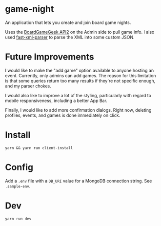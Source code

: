 # game-night

An application that lets you create and join board game nights.

Uses the [BoardGameGeek API2](https://boardgamegeek.com/wiki/page/BGG_XML_API2) on the Admin side to pull game info. I also used [fast-xml-parser](https://www.npmjs.com/package/fast-xml-parser) to parse the XML into some custom JSON.

# Future Improvements

I would like to make the "add game" option available to anyone hosting an event. Currently, only admins can add games. The reason for this limitation is that some queries return too many results if they're not specific enough, and my parser chokes.

I would also like to improve a lot of the styling, particularly with regard to mobile responsiveness, including a better App Bar.

Finally, I would like to add more confirmation dialogs. Right now, deleting profiles, events, and games is done immediately on click.

# Install

`yarn && yarn run client-install`

# Config

Add a `.env` file with a `DB_URI` value for a MongoDB connection string. See `.sample-env`.

# Dev

`yarn run dev`
